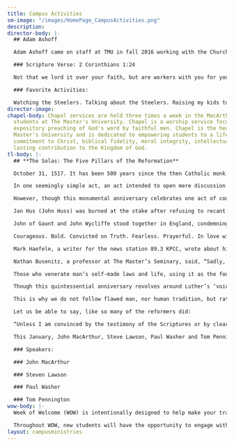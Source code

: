 ```yaml
---
title: Campus Activities
sm-image: "/images/HomePage_CampusActivities.png"
description: 
director-body: |-
  ## Adam Ashoff

  Adam Ashoff came on staff at TMU in fall 2016 working with the Church Relations department. In 2017 he moved across campus to give oversight to the Student Services department, which includes working with the students on Associated Student Body and all involved in Chapel Media. He received his undergraduate in Communications from Taylor University and Master of Divinity from The Master’s Seminary, and currently working on a Doctor of Ministry degree from The Master’s Seminary.

  ### Scripture Verse: 2 Corinthians 1:24

  Not that we lord it over your faith, but are workers with you for your joy; for in your faith you are standing firm.

  ### Favorite Activities:

  Watching the Steelers. Talking about the Steelers. Raising my kids to love the Steelers. Debating my wife on the superiority of the Steelers to the Packers.
director-image: 
chapel-body: Chapel services are held three times a week in the MacArthur Center for
  students at The Master's University. Chapel is a worship service focused upon the
  expository preaching of God's word by faithful men. Chapel is the heartbeat of The
  Master's University and is dedicated to empowering students to a life of enduring
  commitment to Christ, biblical fidelity, moral integrity, intellectual growth and
  lasting contribution to the Kingdom of God.
tl-body: |-
  ## **The Solas: The Five Pillars of the Reformation**

  October 31, 1517. It has been 500 years since the then Catholic monk, Martin Luther, nailed his 95 Theses to the church doors in Wittenberg, Germany. It has been 500 years since the heart of Christianity was finally taken back to its roots: sola fide, sola scriptura, solus christus, sola gratia and soli deo Gloria.

  In one seemingly simple act, an act intended to open mere discussion rather than launch a reformation, the Western world was taken by storm and the light of Christianity was finally taken out from under a basket of heresy.

  However, though this monumental anniversary celebrates one act of courage that lit the spark of the Reformation, many more were involved in paving the way before and after this Benedictine monk.

  Jan Hus (John Huss) was burned at the stake after refusing to recant his biblically based beliefs, saying “God is my witness . . . In the same truth of the Gospel which I have written, taught, and preached, drawing upon the sayings and positions of the holy doctors, I am ready to die today.”

  John of Gaunt and John Wycliffe stood together in England, condemning the corruption of the popes and priests. William Tyndale, the translator of the first English bible drawn directly from the original languages rather than the Latin Vulgate, was seized and burned at the stake. During his execution he prayed for his executioner, “Lord, open the king of England’s eyes.” John Knox, a Scottish reformer whose tombstone says, “Here lies one who never feared any flesh,” was imprisoned twice for going against the human doctrine of the Catholic church but refused to preach the inerrant gospel until his death.

  Courageous. Bold. Convicted on Truth. Fearless. Prayerful. In love with God. These men stand as testimony’s to the God they served and yet, in the midst of this 500-year anniversary, people are trying to discount their influence and disparage their reputation. Luther, the face of the Reformation, is not exempt from these attacks.

  Mark Haefele, a writer for the news station 89.3 KPCC, wrote about his disappointment with the Reformation display hosted by the Los Angeles County Museum of Art (LACMA) in it’s omission of Martin Luther’s well documented anti-Semitic sentiments. He writes, “But it is essential, and not mentioning it is a serious historical inaccuracy, idealizing a historic movement while ignoring its deep, dark flaws. An old saying goes, ‘where God builds a cathedral, the Devil will build a chapel.’ The devil built a mega church right inside the Mighty Reformation.”

  Nathan Busenitz, a professor at The Master’s Seminary, said, “Sadly, Luther did make harsh statements against some of the Jewish people who lived near Wittenberg. It is important for contemporary evangelicals to state, without equivocation, that there is no excuse for those statements. Luther was wrong to make them, and we should be quick to repudiate such statements because they do not reflect the love and compassion inherent in the gospel. Finally, it is important to remember that the best of men are men at best. Luther was a sinner saved only by God’s grace; and God used him in spite of his failings and faults.”

  Those who venerate man’s self-made laws and life, using it as the foundation for their faith, are in danger of doing just what the Roman Catholic Church has. The RCC is found on three things: Scripture, tradition and the pope, and has made way for human tradition to supersede Scripture, and the veneration of fallible people to diminish the one perfect, powerful and true God. Those who do the same with the thinkers of the Reformation, taking all written by a fallible man as truth, can easily fall into the same trap making their “faith” null and void.

  Though this quintessential anniversary revolves around Luther’s ‘voice in wind,’ the reminders that he was, in fact, a sinner, is an encouragement to cling to the inerrant Word of God for our faith.

  This is why we do not follow flawed man, nor human tradition, but rather hold the Scripture to the standard we do: it is inerrant, the source of all truth and the foundation on which we build our lives. This is what the Reformation was about, not the men behind it, but the Bible which inspired it and what it propagates: by faith alone, scripture alone, through Christ alone, by grace alone and glory to God alone.

  Let us be able to say, like so many of the reformers did:

  “Unless I am convinced by the testimony of the Scriptures or by clear reason (for I do not trust either in the pope or in councils alone, since it is well known that they have often erred and contradicted themselves), I am bound by the Scriptures I have quoted and my conscience is captive to the Word of God. I cannot and will not recant anything, since it is neither safe nor right to go against conscience. May God help me. Amen” (Martin Luther)

  This January, John MacArthur, Steve Lawson, Paul Washer and Tom Pennington will be speaking on The Five Solas of the Reformation at the 2017 Truth & Life Conference

  ### Speakers:

  ### John MacArthur

  ### Steven Lawson

  ### Paul Washer

  ### Tom Pennington
wow-body: |-
  Week of Welcome (WOW) is intentionally designed to help make your transition to TMU a little easier. This program provides all incoming students with information about academics, student activities, student services, residence life, international programs, and much more. This week begins with check-in taking place on WOW Saturday at our WOW Welcome Tents. You proceed from there through the rest of the check-in process and finally be directed up to the dorms, for those living on campus.

  Throughout WOW, new students will have the opportunity to engage with administrators, faculty, staff, and student leaders (SLS). SLS will be available throughout the week to answer any questions you may have.
layout: campusministries
---
```


